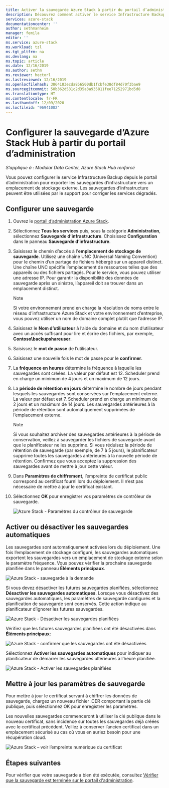 ```yaml
---
title: Activer la sauvegarde Azure Stack à partir du portail d’administration | Microsoft Docs
description: Découvrez comment activer le service Infrastructure Backup sur le portail d’administration pour restaurer Azure Stack en cas de panne.
services: azure-stack
documentationcenter: ''
author: sethmanheim
manager: femila
editor: ''
ms.service: azure-stack
ms.workload: tzl
ms.tgt_pltfrm: na
ms.devlang: na
ms.topic: article
ms.date: 12/16/2019
ms.author: sethm
ms.reviewer: hectorl
ms.lastreviewed: 12/16/2019
ms.openlocfilehash: 3864183ecda856500db1fcbfe38df84d70f3bae9
ms.sourcegitcommit: 50b362d531c2d35a3a935811fee71252971bd5d8
ms.translationtype: HT
ms.contentlocale: fr-FR
ms.lasthandoff: 12/09/2020
ms.locfileid: "96941082"
---
```

# <a name="configure-backup-for-azure-stack-hub-from-the-administrator-portal"></a>Configurer la sauvegarde d’Azure Stack Hub à partir du portail d’administration

*S’applique à : Modular Data Center, Azure Stack Hub renforcé*

Vous pouvez configurer le service Infrastructure Backup depuis le portail d’administration pour exporter les sauvegardes d’infrastructure vers un emplacement de stockage externe. Les sauvegardes d’infrastructure peuvent être utilisées par le support pour corriger les services dégradés.

## <a name="configure-backup"></a>Configurer une sauvegarde

1. Ouvrez le [portail d’administration Azure Stack](../../operator/azure-stack-manage-portals.md).

2. Sélectionnez **Tous les services** puis, sous la catégorie **Administration**, sélectionnez **Sauvegarde d’infrastructure**. Choisissez **Configuration** dans le panneau **Sauvegarde d’infrastructure**.

3. Saisissez le chemin d’accès à l’**emplacement de stockage de sauvegarde**. Utilisez une chaîne UNC (Universal Naming Convention) pour le chemin d’un partage de fichiers hébergé sur un appareil distinct. Une chaîne UNC spécifie l’emplacement de ressources telles que des appareils ou des fichiers partagés. Pour le service, vous pouvez utiliser une adresse IP. Pour garantir la disponibilité des données de sauvegarde après un sinistre, l’appareil doit se trouver dans un emplacement distinct.

    > [!NOTE]  
    > Si votre environnement prend en charge la résolution de noms entre le réseau d’infrastructure Azure Stack et votre environnement d’entreprise, vous pouvez utiliser un nom de domaine complet plutôt que l’adresse IP.

4. Saisissez le **Nom d’utilisateur** à l’aide du domaine et du nom d’utilisateur avec un accès suffisant pour lire et écrire des fichiers, par exemple, **Contoso\backupshareuser**.

5. Saisissez le **mot de passe** de l’utilisateur.

6. Saisissez une nouvelle fois le mot de passe pour le **confirmer**.

7. La **fréquence en heures** détermine la fréquence à laquelle les sauvegardes sont créées. La valeur par défaut est 12. Scheduler prend en charge un minimum de 4 jours et un maximum de 12 jours.

8. La **période de rétention en jours** détermine le nombre de jours pendant lesquels les sauvegardes sont conservées sur l’emplacement externe. La valeur par défaut est 7. Scheduler prend en charge un minimum de 2 jours et un maximum de 14 jours. Les sauvegardes antérieures à la période de rétention sont automatiquement supprimées de l’emplacement externe.

   > [!NOTE]
   > Si vous souhaitez archiver des sauvegardes antérieures à la période de conservation, veillez à sauvegarder les fichiers de sauvegarde avant que le planificateur ne les supprime. Si vous réduisez la période de rétention de sauvegarde (par exemple, de 7 à 5 jours), le planificateur supprime toutes les sauvegardes antérieures à la nouvelle période de rétention. Confirmez que vous acceptez la suppression des sauvegardes avant de mettre à jour cette valeur.

9. Dans **Paramètres de chiffrement**, l’empreinte de certificat public correspond au certificat fourni lors du déploiement. Il n’est pas nécessaire de mettre à jour le certificat existant.

10. Sélectionnez **OK** pour enregistrer vos paramètres de contrôleur de sauvegarde.

    ![Azure Stack - Paramètres du contrôleur de sauvegarde](media/azure-stack-backup-enable-backup-console-tzl/backup-controller-settings-certificate.png)

## <a name="enable-or-disable-automatic-backups"></a>Activer ou désactiver les sauvegardes automatiques

Les sauvegardes sont automatiquement activées lors du déploiement. Une fois l’emplacement de stockage configuré, les sauvegardes automatiques exportent les sauvegardes vers un emplacement de stockage externe selon le paramètre fréquence. Vous pouvez vérifier la prochaine sauvegarde planifiée dans le panneau **Éléments principaux**.

![Azure Stack - sauvegarde à la demande](media/azure-stack-backup-enable-backup-console-tzl/on-demand-backup.png)

Si vous devez désactiver les futures sauvegardes planifiées, sélectionnez **Désactiver les sauvegardes automatiques**. Lorsque vous désactivez des sauvegardes automatiques, les paramètres de sauvegarde configurés et la planification de sauvegarde sont conservés. Cette action indique au planificateur d’ignorer les futures sauvegardes.

![Azure Stack - Désactiver les sauvegardes planifiées](media/azure-stack-backup-enable-backup-console-tzl/disable-auto-backup.png)

Vérifiez que les futures sauvegardes planifiées ont été désactivées dans **Éléments principaux**:

![Azure Stack - confirmer que les sauvegardes ont été désactivées](media/azure-stack-backup-enable-backup-console-tzl/confirm-disable.png)

Sélectionnez **Activer les sauvegardes automatiques** pour indiquer au planificateur de démarrer les sauvegardes ultérieures à l’heure planifiée.

![Azure Stack - Activer les sauvegardes planifiées](media/azure-stack-backup-enable-backup-console-tzl/enable-auto-backup.png)

## <a name="update-backup-settings"></a>Mettre à jour les paramètres de sauvegarde

Pour mettre à jour le certificat servant à chiffrer les données de sauvegarde, chargez un nouveau fichier .CER comportant la partie clé publique, puis sélectionnez OK pour enregistrer les paramètres.

Les nouvelles sauvegardes commenceront à utiliser la clé publique dans le nouveau certificat, sans incidence sur toutes les sauvegardes déjà créées avec le certificat précédent. Veillez à conserver l’ancien certificat dans un emplacement sécurisé au cas où vous en auriez besoin pour une récupération cloud.

![Azure Stack – voir l’empreinte numérique du certificat](media/azure-stack-backup-enable-backup-console-tzl/encryption-settings-thumbprint.png)

## <a name="next-steps"></a>Étapes suivantes

Pour vérifier que votre sauvegarde a bien été exécutée, consultez [Vérifier que la sauvegarde est terminée sur le portail d'administration](../../operator/azure-stack-backup-back-up-azure-stack.md).
